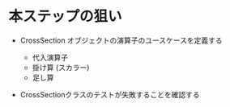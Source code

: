 # 本ステップの狙い
- CrossSection オブジェクトの演算子のユースケースを定義する
    - 代入演算子
    - 掛け算 (スカラー)
    - 足し算

- CrossSectionクラスのテストが失敗することを確認する